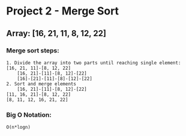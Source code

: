 # Project 2 - Merge Sort

## Array: [16, 21, 11, 8, 12, 22]

### Merge sort steps:  
    1. Divide the array into two parts until reaching single element:
	[16, 21, 11]-[8, 12, 22] 
     	[16, 21]-[11]-[8, 12]-[22]
        [16]-[21]-[11]-[8]-[12]-[22]
    2. Sort and merge elements
    	[16, 21]-[11]-[8, 12]-[22]
	[11, 16, 21]-[8, 12, 22]
	[8, 11, 12, 16, 21, 22]

### Big O Notation: 
    O(n*logn)
